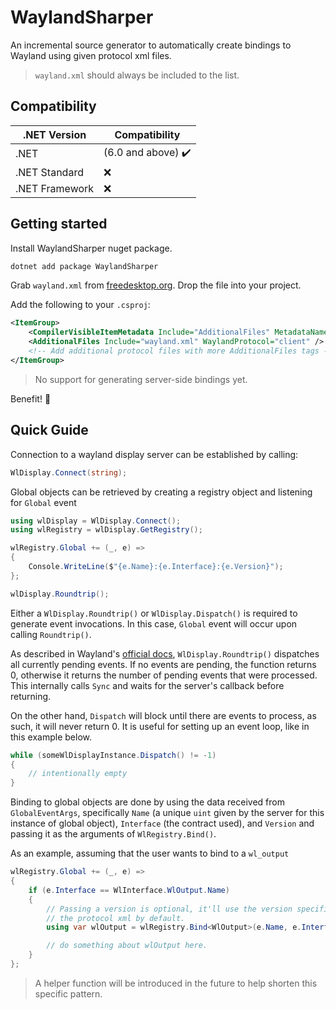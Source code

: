 # WaylandSharper

An incremental source generator to automatically create bindings to Wayland
using given protocol xml files.
> `wayland.xml` should always be included to the list.

## Compatibility

| .NET Version | Compatibility |
| ------------ | ------------- |
| .NET | (6.0 and above) :heavy_check_mark: |
| .NET Standard | :x: |
| .NET Framework | :x: |

## Getting started

Install WaylandSharper nuget package.
```sh
dotnet add package WaylandSharper
```

Grab `wayland.xml` from [freedesktop.org](https://gitlab.freedesktop.org/wayland/wayland/-/blob/main/protocol/wayland.xml). Drop the file into your project.

Add the following to your `.csproj`:
```xml
<ItemGroup>
    <CompilerVisibleItemMetadata Include="AdditionalFiles" MetadataName="WaylandProtocol" />
    <AdditionalFiles Include="wayland.xml" WaylandProtocol="client" />
    <!-- Add additional protocol files with more AdditionalFiles tags -->
</ItemGroup>
```

> No support for generating server-side bindings yet.

Benefit! :bread:



## Quick Guide

Connection to a wayland display server can be established by calling:
```cs
WlDisplay.Connect(string);
```

Global objects can be retrieved by creating a registry object and listening for
`Global` event
```cs
using wlDisplay = WlDisplay.Connect();
using wlRegistry = wlDisplay.GetRegistry();

wlRegistry.Global += (_, e) =>
{
    Console.WriteLine($"{e.Name}:{e.Interface}:{e.Version}");
};

wlDisplay.Roundtrip();
```

Either a `WlDisplay.Roundtrip()` or `WlDisplay.Dispatch()` is required to
generate event invocations. In this case, `Global` event will occur upon calling
`Roundtrip()`.

As described in Wayland's [official docs](https://wayland.freedesktop.org/docs/html/apb.html#Client-classwl__display),
`WlDisplay.Roundtrip()` dispatches all currently pending events. If no events
are pending, the function returns 0, otherwise it returns the number of pending
events that were processed. This internally calls `Sync` and waits for the
server's callback before returning.

On the other hand, `Dispatch` will block until there are events to process,
as such, it will never return 0. It is useful for setting up an event loop, like
in this example below.

```cs
while (someWlDisplayInstance.Dispatch() != -1)
{
    // intentionally empty
}
```

Binding to global objects are done by using the data received from
`GlobalEventArgs`, specifically `Name` (a unique `uint` given by the server
for this instance of global object), `Interface` (the contract used), and
`Version` and passing it as the arguments of `WlRegistry.Bind()`.

As an example, assuming that the user wants to bind to a `wl_output`

```cs
wlRegistry.Global += (_, e) =>
{
    if (e.Interface == WlInterface.WlOutput.Name)
    {
        // Passing a version is optional, it'll use the version specified in
        // the protocol xml by default.
        using var wlOutput = wlRegistry.Bind<WlOutput>(e.Name, e.Interface);

        // do something about wlOutput here.
    }
};
```

> A helper function will be introduced in the future to help shorten this
specific pattern.
